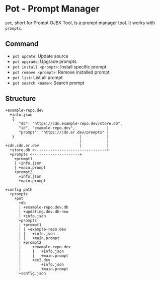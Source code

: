 # Pot - Prompt Manager

`pot`, short for Prompt OJBK Tool, is a prompt manager tool.
It works with `promptc`.


## Command

- `pot update`: Update source
- `pot upgrade`: Upgrade prompts
- `pot install <prompt>`: Install specific prompt
- `pot remove <prompt>`: Remove installed prompt
- `pot list`: List all prompt
- `pot search <name>`: Search prompt

## Structure

```
+example-repo.dev
  +info.json
   {
      "db": "https://cdn.example-repo.dev/store.db",
      "id", "example-repo.dev",              |
      "prompt": "https://cdn.er.dev/prompts" |
   }                             |           |
                                 |           |
+cdn.cdn.er.dev                  |           |
  +store.db <--------------------------------+
  +prompts <---------------------+
    +prompt1
    | +info.json
    | +main.prompt
    +prompt2
      +info.json
      +main.prompt
```

```
+config path
  +promptc
    +pot
      +db
      | +example-repo.dev.db
      | +updating.dev.db-new
      | +info.json
      +prompts
      | +prompt1
      | | +example-repo.dev
      | |   +info.json
      | |   +main.prompt
      | +prompt2
      |     +example-repo.dev
      |     |   +info.json
      |     |   +main.prompt
      |     +ex2.dev
      |         +info.json
      |         +main.prompt
      +config.json

```